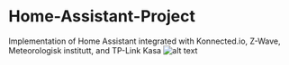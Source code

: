 # Home-Assistant-Project
Implementation of Home Assistant integrated with Konnected.io, Z-Wave, Meteorologisk institutt, and TP-Link Kasa
![alt text](https://github.com/AlecVosika/Home-Assistant-Project/Images/master/Pi.jpg?raw=true)
